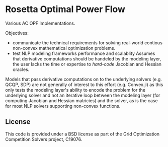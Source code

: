 # Rosetta Optimal Power Flow

Various AC OPF Implementations.

Objectives:
- communicate the technical requirements for solving real-world contious non-convex mathematical optimization problems.
- test NLP modeling frameworks performance and scalablity
Assumes that derivative computations should be handeled by the modeling layer, the user lacks the time or expertise to _hard-code_ Jacobian and Hessian oracles.

Models that pass derivative computations on to the underlying solvers (e.g. QCQP, SDP) are not generally of interest to this effort (e.g. Convex.jl) as this only tests the modeling layer's ability to encode the problem for the underlying solver and not an iterative loop between the modeling layer (for computing Jacobian and Hessian matricies) and the solver, as is the case for most NLP solvers supporting non-convex functions.


## License

This code is provided under a BSD license as part of the Grid Optimization Competition Solvers project, C19076.
